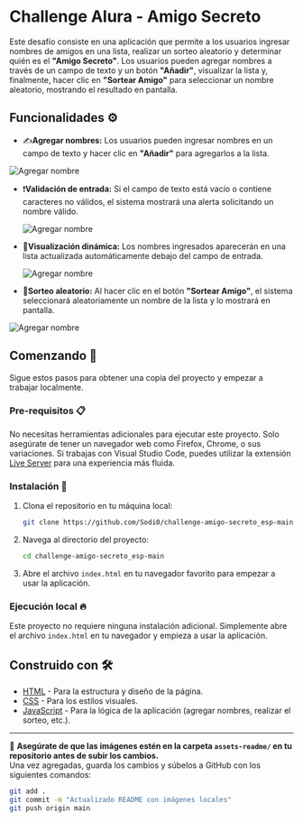 # Challenge Alura - Amigo Secreto

Este desafío consiste en una aplicación que permite a los usuarios ingresar nombres de amigos en una lista, realizar un sorteo aleatorio y determinar quién es el **"Amigo Secreto"**. Los usuarios pueden agregar nombres a través de un campo de texto y un botón **"Añadir"**, visualizar la lista y, finalmente, hacer clic en **"Sortear Amigo"** para seleccionar un nombre aleatorio, mostrando el resultado en pantalla.

## Funcionalidades ⚙️

- ✍️**Agregar nombres:** Los usuarios pueden ingresar nombres en un campo de texto y hacer clic en **"Añadir"** para agregarlos a la lista.

 ![Agregar nombre](https://raw.githubusercontent.com/TU_USUARIO/TU_REPOSITORIO/main/assets-readme/funcion1.png)

- ❗**Validación de entrada:** Si el campo de texto está vacío o contiene caracteres no válidos, el sistema mostrará una alerta solicitando un nombre válido.

  ![Agregar nombre](https://raw.githubusercontent.com/TU_USUARIO/TU_REPOSITORIO/main/assets-readme/funcion2.png)

- 👀**Visualización dinámica:** Los nombres ingresados aparecerán en una lista actualizada automáticamente debajo del campo de entrada.

  ![Agregar nombre](https://raw.githubusercontent.com/TU_USUARIO/TU_REPOSITORIO/main/assets-readme/funcion3.png)


- 🎲**Sorteo aleatorio:** Al hacer clic en el botón **"Sortear Amigo"**, el sistema seleccionará aleatoriamente un nombre de la lista y lo mostrará en pantalla.

 ![Agregar nombre](https://raw.githubusercontent.com/TU_USUARIO/TU_REPOSITORIO/main/assets-readme/funcion4.png)


## Comenzando 🚀

Sigue estos pasos para obtener una copia del proyecto y empezar a trabajar localmente.

### Pre-requisitos 📋

No necesitas herramientas adicionales para ejecutar este proyecto. Solo asegúrate de tener un navegador web como Firefox, Chrome, o sus variaciones. Si trabajas con Visual Studio Code, puedes utilizar la extensión [Live Server](https://marketplace.visualstudio.com/items?itemName=ritwickdey.LiveServer) para una experiencia más fluida.

### Instalación 🔧

1. Clona el repositorio en tu máquina local:
    ```bash
    git clone https://github.com/Sodi0/challenge-amigo-secreto_esp-main.git
    ```

2. Navega al directorio del proyecto:
    ```bash
    cd challenge-amigo-secreto_esp-main
    ```

3. Abre el archivo `index.html` en tu navegador favorito para empezar a usar la aplicación.

### Ejecución local 🔥

Este proyecto no requiere ninguna instalación adicional. Simplemente abre el archivo `index.html` en tu navegador y empieza a usar la aplicación.

## Construido con 🛠️

- [HTML](https://developer.mozilla.org/en-US/docs/Web/HTML) - Para la estructura y diseño de la página.
- [CSS](https://developer.mozilla.org/en-US/docs/Web/CSS) - Para los estilos visuales.
- [JavaScript](https://developer.mozilla.org/en-US/docs/Web/JavaScript) - Para la lógica de la aplicación (agregar nombres, realizar el sorteo, etc.).

---

🔹 **Asegúrate de que las imágenes estén en la carpeta `assets-readme/` en tu repositorio antes de subir los cambios.**  
Una vez agregadas, guarda los cambios y súbelos a GitHub con los siguientes comandos:

```bash
git add .
git commit -m "Actualizado README con imágenes locales"
git push origin main

